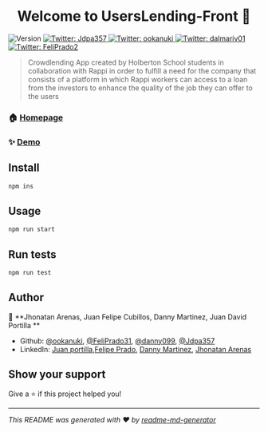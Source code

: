 <h1 align="center">Welcome to UsersLending-Front 👋 </h1>
<p>
  <img alt="Version" src="https://img.shields.io/badge/version-1.0.0-blue.svg?cacheSeconds=2592000" />
  <a href="https://twitter.com/Jdpa357" target="_blank">
    <img alt="Twitter: Jdpa357 " src="https://img.shields.io/twitter/follow/JDavid357 .svg?style=social" />
  </a>
  <a href="https://twitter.com/ookanuki" target="_blank">
    <img alt="Twitter: ookanuki " src="https://img.shields.io/twitter/follow/ookanuki .svg?style=social" />
  </a>
  <a href="https://twitter.com/dalmariv01" target="_blank">
    <img alt="Twitter: dalmariv01 " src="https://img.shields.io/twitter/follow/dalmariv01 .svg?style=social" />
  </a>
  <a href="https://twitter.com/FeliPrado2" target="_blank">
    <img alt="Twitter: FeliPrado2 " src="https://img.shields.io/twitter/follow/FeliPrado2 .svg?style=social" />
  </a>
</p>

> Crowdlending App created by Holberton School students in collaboration with Rappi in order to fulfill a need for the company that consists of a platform in which Rappi workers can access to a loan from the investors to enhance the quality of the job they can offer to the users

### 🏠 [Homepage](https://github.com/cybernuki/Users-Lending-Front)

### ✨ [Demo](https://userslending-front.glitch.me/)

## Install

```sh
npm ins
```

## Usage

```sh
npm run start
```

## Run tests

```sh
npm run test
```

## Author

👤 **Jhonatan Arenas, Juan Felipe Cubillos, Danny Martinez, Juan David Portilla **
* Github: [@ookanuki](https://github.com/cybernuki), [@FeliPrado31](https://github.com/FeliPrado31), [@danny099](https://github.com/danny099), [@Jdpa357](https://github.com/Jdpa357)
* LinkedIn: [Juan portilla](https://linkedin.com/in/https:\/\/www.linkedin.com\/in\/juan-david-portilla-alzate-536215177\/),[Felipe Prado](https://www.linkedin.com/in/juan-felipe-cubillos-prado-312870180/), [Danny Martinez](https://www.linkedin.com/in/danny-alejandro-martinez-rivera-72b470192/), [Jhonatan Arenas](https://www.linkedin.com/in/jhonatan-arenas-24473718b/)

## Show your support

Give a ⭐️ if this project helped you!

***
_This README was generated with ❤️ by [readme-md-generator](https://github.com/kefranabg/readme-md-generator)_
